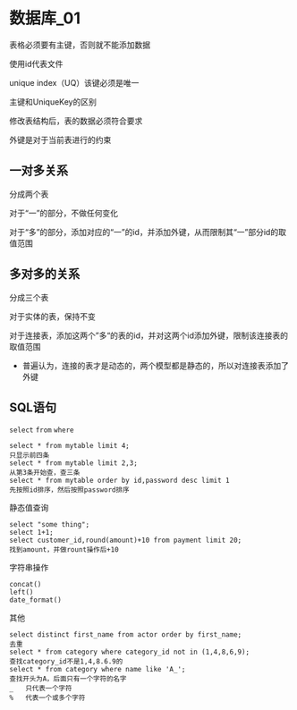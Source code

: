 # 数据库_01

表格必须要有主键，否则就不能添加数据

使用id代表文件

unique index（UQ）该键必须是唯一

主键和UniqueKey的区别

修改表结构后，表的数据必须符合要求

外键是对于当前表进行的约束

## 一对多关系

分成两个表

对于“一”的部分，不做任何变化

对于“多”的部分，添加对应的“一”的id，并添加外键，从而限制其“一”部分id的取值范围

## 多对多的关系

分成三个表

对于实体的表，保持不变

对于连接表，添加这两个”多“的表的id，并对这两个id添加外键，限制该连接表的取值范围

- 普遍认为，连接的表才是动态的，两个模型都是静态的，所以对连接表添加了外键

## SQL语句

`select` `from` `where`

```mysql
select * from mytable limit 4;
只显示前四条
select * from mytable limit 2,3;
从第3条开始查，查三条
select * from mytable order by id,password desc limit 1
先按照id排序，然后按照password排序
```

静态值查询

```mysql
select "some thing";
select 1+1;
select customer_id,round(amount)+10 from payment limit 20;
找到amount，并做rount操作后+10
```

字符串操作

```mysql
concat()
left()
date_format()
```

其他

```mysql
select distinct first_name from actor order by first_name;
去重
select * from category where category_id not in (1,4,8,6,9);
查找category_id不是1,4,8.6.9的
select * from category where name like 'A_';
查找开头为A，后面只有一个字符的名字
_	只代表一个字符
%	代表一个或多个字符

```

